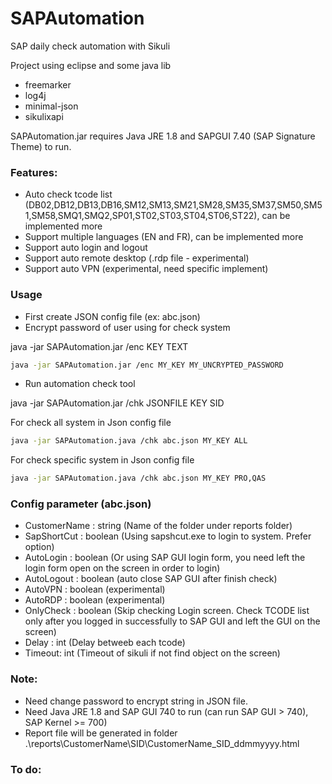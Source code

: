 # SAPAutomation
SAP daily check automation with Sikuli

Project using eclipse and some java lib
* freemarker
* log4j
* minimal-json
* sikulixapi

SAPAutomation.jar requires Java JRE 1.8 and SAPGUI 7.40 (SAP Signature Theme) to run.

### Features:

- Auto check tcode list (DB02,DB12,DB13,DB16,SM12,SM13,SM21,SM28,SM35,SM37,SM50,SM51,SM58,SMQ1,SMQ2,SP01,ST02,ST03,ST04,ST06,ST22), can be implemented more
- Support multiple languages (EN and FR), can be implemented more
- Support auto login and logout
- Support auto remote desktop (.rdp file - experimental)
- Support auto VPN (experimental, need specific implement)

### Usage

* First create JSON config file (ex: abc.json)
* Encrypt password of user using for check system

java -jar SAPAutomation.jar /enc KEY TEXT

```sh
java -jar SAPAutomation.jar /enc MY_KEY MY_UNCRYPTED_PASSWORD
```
* Run automation check tool

java -jar SAPAutomation.jar /chk JSONFILE KEY SID

For check all system in Json config file
```sh
java -jar SAPAutomation.java /chk abc.json MY_KEY ALL
```

For check specific system in Json config file
```sh
java -jar SAPAutomation.java /chk abc.json MY_KEY PRO,QAS
```

### Config parameter (abc.json)
- CustomerName : string (Name of the folder under reports folder)
- SapShortCut : boolean (Using sapshcut.exe to login to system. Prefer option)
- AutoLogin : boolean (Or using SAP GUI login form, you need left the login form open on the screen in order to login)
- AutoLogout : boolean (auto close SAP GUI after finish check)
- AutoVPN : boolean (experimental)
- AutoRDP : boolean (experimental)
- OnlyCheck : boolean (Skip checking Login screen. Check TCODE list only after you logged in successfully to SAP GUI and left the GUI on the screen)
- Delay : int (Delay betweeb each tcode)
- Timeout: int (Timeout of sikuli if not find object on the screen)

### Note:
- Need change password to encrypt string in JSON file.
- Need Java JRE 1.8 and SAP GUI 740 to run (can run SAP GUI > 740), SAP Kernel >= 700)
- Report file will be generated in folder .\reports\CustomerName\SID\CustomerName_SID_ddmmyyyy.html

### To do:
